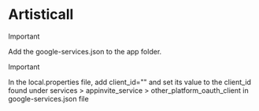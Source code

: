 # Artisticall

> [!IMPORTANT]  
> Add the google-services.json to the app folder.

> [!IMPORTANT]
> In the local.properties file, add client_id="" and set its value to the client_id found under services > appinvite_service > other_platform_oauth_client in google-services.json file
